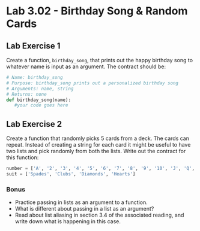 # Lab 3.02 - Birthday Song & Random Cards

## Lab Exercise 1

Create a function, `birthday_song`, that prints out the happy birthday song to whatever name is input as an argument. The contract should be:

  ```python
  # Name: birthday_song
  # Purpose: birthday_song prints out a personalized birthday song
  # Arguments: name, string
  # Returns: none
  def birthday_song(name):
     #your code goes here
  ```

## Lab Exercise 2

Create a function that randomly picks 5 cards from a deck. The cards can repeat. Instead of creating a string for each card it might be useful to have two lists and pick randomly from both the lists. Write out the contract for this function:

```python
number = ['A', '2', '3', '4', '5', '6', '7', '8', '9', '10', 'J', 'Q', 'K']
suit = ['Spades', 'Clubs', 'Diamonds', 'Hearts']
```

### Bonus

* Practice passing in lists as an argument to a function.
* What is different about passing in a list as an argument?
* Read about list aliasing in section 3.4 of the associated reading, and write down what is happening in this case.
